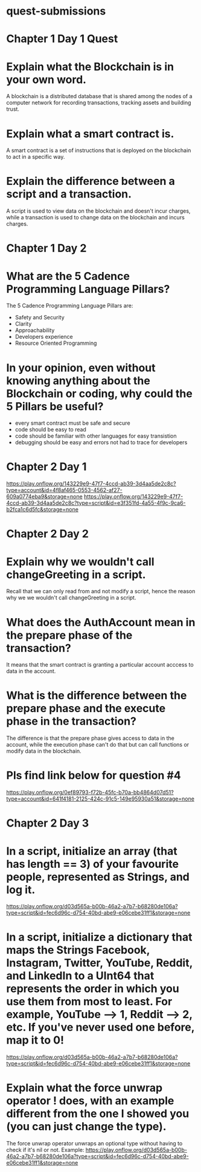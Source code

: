 # quest-submissions

# Chapter 1 Day 1 Quest

# Explain what the Blockchain is in your own word.
A blockchain is a distributed database that is shared among the nodes of a computer network for recording transactions, tracking assets and building trust.

# Explain what a smart contract is.
A smart contract is a set of instructions that is deployed on the blockchain to act in a specific way.

# Explain the difference between a script and a transaction.
A script is used to view data on the blockchain and doesn't incur charges, while a transaction is used to change data on the blockchain and incurs charges.


# Chapter 1 Day 2
# What are the 5 Cadence Programming Language Pillars?
The 5 Cadence Programming Language Pillars are:
- Safety and Security
- Clarity
- Approachability
- Developers experience
- Resource Oriented Programming

# In your opinion, even without knowing anything about the Blockchain or coding, why could the 5 Pillars be useful?
- every smart contract must be safe and secure
- code should be easy to read 
- code should be familiar with other languages for easy transistion
- debugging should be easy and errors not had to trace for developers


# Chapter 2 Day 1
https://play.onflow.org/143229e9-47f7-4ccd-ab39-3d4aa5de2c8c?type=account&id=4f8af465-0553-4562-af27-609a0774eba9&storage=none
https://play.onflow.org/143229e9-47f7-4ccd-ab39-3d4aa5de2c8c?type=script&id=e3f351fd-4a55-4f9c-9ca6-b2fca1c6d5fc&storage=none

# Chapter 2 Day 2

# Explain why we wouldn't call changeGreeting in a script.
Recall that we can only read from and not modify a script, hence the reason why we we wouldn't call changeGreeting in a script.

# What does the AuthAccount mean in the prepare phase of the transaction?
It means that the smart contract is granting a particular account acccess to data in the account.

# What is the difference between the prepare phase and the execute phase in the transaction?
The difference is that the prepare phase gives access to data in the account, while the execution phase can't do that but can call functions or modify data in the blockchain.

# Pls find link below for question #4
https://play.onflow.org/0ef89793-f72b-45fc-b70a-bb4864d07d51?type=account&id=641f4181-2125-424c-91c5-149e95930a51&storage=none


# Chapter 2 Day 3

# In a script, initialize an array (that has length == 3) of your favourite people, represented as Strings, and log it.
https://play.onflow.org/d03d565a-b00b-46a2-a7b7-b68280de106a?type=script&id=fec6d96c-d754-40bd-abe9-e06cebe31ff1&storage=none

# In a script, initialize a dictionary that maps the Strings Facebook, Instagram, Twitter, YouTube, Reddit, and LinkedIn to a UInt64 that represents the order in which you use them from most to least. For example, YouTube --> 1, Reddit --> 2, etc. If you've never used one before, map it to 0!
https://play.onflow.org/d03d565a-b00b-46a2-a7b7-b68280de106a?type=script&id=fec6d96c-d754-40bd-abe9-e06cebe31ff1&storage=none

# Explain what the force unwrap operator ! does, with an example different from the one I showed you (you can just change the type).
The force unwrap operator unwraps an optional type without having to check if it's nil or not.
Example: https://play.onflow.org/d03d565a-b00b-46a2-a7b7-b68280de106a?type=script&id=fec6d96c-d754-40bd-abe9-e06cebe31ff1&storage=none




